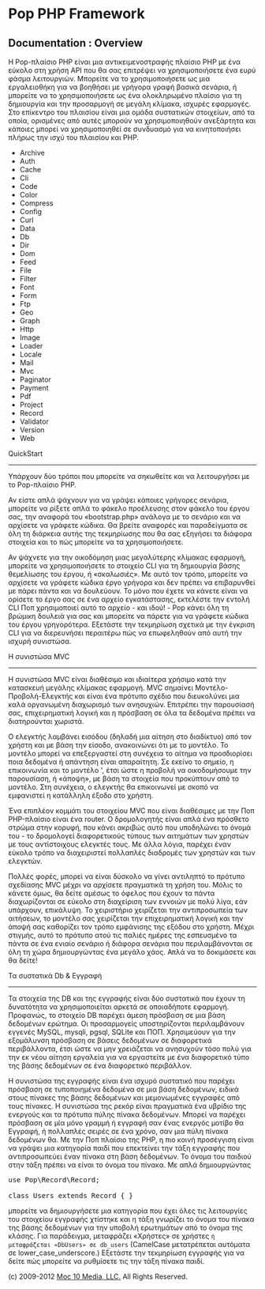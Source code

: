 Pop PHP Framework
=================

Documentation : Overview
------------------------

Η Pop-πλαίσιο PHP είναι μια αντικειμενοστραφής πλαίσιο PHP με ένα εύκολο στη χρήση API που θα σας επιτρέψει να χρησιμοποιήσετε ένα ευρύ φάσμα λειτουργιών. Μπορείτε να το χρησιμοποιήσετε ως μια εργαλειοθήκη για να βοηθήσει με γρήγορα γραφή βασικά σενάρια, ή μπορείτε να το χρησιμοποιήσετε ως ένα ολοκληρωμένο πλαίσιο για τη δημιουργία και την προσαρμογή σε μεγάλη κλίμακα, ισχυρές εφαρμογές. Στο επίκεντρο του πλαισίου είναι μια ομάδα συστατικών στοιχείων, από τα οποία, ορισμένες από αυτές μπορούν να χρησιμοποιηθούν ανεξάρτητα και κάποιες μπορεί να χρησιμοποιηθεί σε συνδυασμό για να κινητοποιήσει πλήρως την ισχύ του πλαισίου και PHP.


* Archive
* Auth
* Cache
* Cli
* Code
* Color
* Compress
* Config
* Curl
* Data
* Db
* Dir
* Dom
* Feed
* File
* Filter
* Font
* Form
* Ftp
* Geo
* Graph
* Http
* Image
* Loader
* Locale
* Mail
* Mvc
* Paginator
* Payment
* Pdf
* Project
* Record
* Validator
* Version
* Web

QuickStart

----------

Υπάρχουν δύο τρόποι που μπορείτε να σηκωθείτε και να λειτουργήσει με το Pop-πλαίσιο PHP.


Αν είστε απλά ψάχνουν για να γράψει κάποιες γρήγορες σενάρια, μπορείτε να ρίξετε απλά το φάκελο προέλευσης στον φάκελο του έργου σας, την αναφορά του «bootstrap.php» ανάλογα με το σενάριο και να αρχίσετε να γράφετε κώδικα. Θα βρείτε αναφορές και παραδείγματα σε όλη τη διάρκεια αυτής της τεκμηρίωσης που θα σας εξηγήσει τα διάφορα στοιχεία και το πώς μπορείτε να τα χρησιμοποιήσετε.


Αν ψάχνετε για την οικοδόμηση μιας μεγαλύτερης κλίμακας εφαρμογή, μπορείτε να χρησιμοποιήσετε το στοιχείο CLI για τη δημιουργία βάσης θεμελίωσης του έργου, ή «σκαλωσιές». Με αυτό τον τρόπο, μπορείτε να αρχίσετε να γράφετε κώδικα έργο γρήγορα και δεν πρέπει να επιβαρυνθεί με πάρει πάντα και να δουλεύουν. Το μόνο που έχετε να κάνετε είναι να ορίσετε το έργο σας σε ένα αρχείο εγκατάστασης, εκτελέστε την εντολή CLI Ποπ χρησιμοποιεί αυτό το αρχείο - και ιδού! - Pop κάνει όλη τη βρώμικη δουλειά για σας και μπορείτε να πάρετε για να γράφετε κώδικα του έργου γρηγορότερα. Εξετάστε την τεκμηρίωση σχετικά με την έγκριση CLI για να διερευνήσει περαιτέρω πώς να επωφεληθούν από αυτή την ισχυρή συνιστώσα.

Η συνιστώσα MVC

-----------------

Η συνιστώσα MVC είναι διαθέσιμο και ιδιαίτερα χρήσιμο κατά την κατασκευή μεγάλης κλίμακας εφαρμογή. MVC σημαίνει Μοντέλο-Προβολή-Ελεγκτής και είναι ένα πρότυπο σχέδιο που διευκολύνει μια καλά οργανωμένη διαχωρισμό των ανησυχιών. Επιτρέπει την παρουσίασή σας, επιχειρηματική λογική και η πρόσβαση σε όλα τα δεδομένα πρέπει να διατηρούνται χωριστά.

Ο ελεγκτής λαμβάνει εισόδου (δηλαδή μια αίτηση στο διαδίκτυο) από τον χρήστη και με βάση την είσοδο, ανακοινώνει ότι με το μοντέλο. Το μοντέλο μπορεί να επεξεργαστεί στη συνέχεια το αίτημα να προσδιορίσει ποια δεδομένα ή απάντηση είναι απαραίτητη. Σε εκείνο το σημείο, η επικοινωνία και το μοντέλο ', έτσι ώστε η προβολή να οικοδομήσουμε την παρουσίαση, ή «άποψη», με βάση τα στοιχεία που προκύπτουν από το μοντέλο. Στη συνέχεια, ο ελεγκτής θα επικοινωνεί με σκοπό να εμφανιστεί η κατάλληλη έξοδο στο χρήστη.

Ένα επιπλέον κομμάτι του στοιχείου MVC που είναι διαθέσιμες με την Ποπ PHP-πλαίσιο είναι ένα router. Ο δρομολογητής είναι απλά ένα πρόσθετο στρώμα στην κορυφή, που κάνει ακριβώς αυτό που υποδηλώνει το όνομά του - το δρομολογεί διαφορετικούς τύπους των αιτημάτων των χρηστών με τους αντίστοιχους ελεγκτές τους. Με άλλα λόγια, παρέχει έναν εύκολο τρόπο να διαχειριστεί πολλαπλές διαδρομές των χρηστών και των ελεγκτών.

Πολλές φορές, μπορεί να είναι δύσκολο να γίνει αντιληπτό το πρότυπο σχεδίασης MVC μέχρι να αρχίσετε πραγματικά τη χρήση του. Μόλις το κάνετε όμως, θα δείτε αμέσως το όφελος που έχουν τα πάντα διαχωρίζονται σε εύκολο στη διαχείριση των εννοιών με πολύ λίγα, εάν υπάρχουν, επικάλυψη. Το χειριστήριο χειρίζεται την αντιπροσωπεία των αιτήσεων, το μοντέλο σας χειρίζεται την επιχειρηματική λογική και την άποψή σας καθορίζει τον τρόπο εμφάνισης της εξόδου στο χρήστη. Μέχρι στιγμής, αυτό το πρότυπο ατού τις παλιές ημέρες της εσπευσμένο τα πάντα σε ένα ενιαίο σενάριο ή διάφορα σενάρια που περιλαμβάνονται σε όλη τη χώρα δημιουργώντας ένα μεγάλο χάος. Απλά να το δοκιμάσετε και θα δείτε!


Τα συστατικά Db & Εγγραφή

--------------------------

Τα στοιχεία της DB και της εγγραφής είναι δύο συστατικά που έχουν τη δυνατότητα να χρησιμοποιείται αρκετά σε οποιαδήποτε εφαρμογή. Προφανώς, το στοιχείο DB παρέχει άμεση πρόσβαση σε μια βάση δεδομένων ερώτημα. Οι προσαρμογείς υποστηρίζονται περιλαμβάνουν εγγενές MySQL, mysqli, pgsql, SQLite και ΠΟΠ. Χρησιμεύουν για την εξομάλυνση πρόσβαση σε βάσεις δεδομένων σε διαφορετικά περιβάλλοντα, έτσι ώστε να μην χρειάζεται να ανησυχούν τόσο πολύ για την εκ νέου αίτηση εργαλεία για να εργαστείτε με ένα διαφορετικό τύπο της βάσης δεδομένων σε ένα διαφορετικό περιβάλλον.


Η συνιστώσα της εγγραφής είναι ένα ισχυρό συστατικό που παρέχει πρόσβαση σε τυποποιημένα δεδομένα σε μια βάση δεδομένων, ειδικά στους πίνακες της βάσης δεδομένων και μεμονωμένες εγγραφές από τους πίνακες. Η συνιστώσα της ρεκόρ είναι πραγματικά ένα υβρίδιο της ενεργούς και τα πρότυπα πύλης πίνακα δεδομένων. Μπορεί να παρέχει πρόσβαση σε μία μόνο γραμμή ή εγγραφή σαν ένας ενεργός μοτίβο θα Εγγραφή, ή πολλαπλές σειρές σε ένα χρόνο, σαν μια πύλη πίνακα δεδομένων θα. Με την Ποπ πλαίσιο της PHP, η πιο κοινή προσέγγιση είναι να γράψει μια κατηγορία παιδί που επεκτείνει την τάξη εγγραφής που αντιπροσωπεύει έναν πίνακα στη βάση δεδομένων. Το όνομα του παιδιού στην τάξη πρέπει να είναι το όνομα του πίνακα. Με απλά δημιουργώντας


<pre>
use Pop\Record\Record;

class Users extends Record { }
</pre>

μπορείτε να δημιουργήσετε μια κατηγορία που έχει όλες τις λειτουργίες του στοιχείου εγγραφής χτίστηκε και η τάξη γνωρίζει το όνομα του πίνακα της βάσης δεδομένων για την υποβολή ερωτημάτων από το όνομα της κλάσης. Για παράδειγμα, μεταφράζει «Χρήστες» σε χρήστες `` ή μεταφράζεται «DbUsers» σε db_users `` (CamelCase μετατρέπεται αυτόματα σε lower_case_underscore.) Εξετάστε την τεκμηρίωση εγγραφής για να δείτε πώς μπορείτε να ρυθμίσετε τις την τάξη πίνακα παιδί.

(c) 2009-2012 [Moc 10 Media, LLC.](http://www.moc10media.com) All Rights Reserved.
